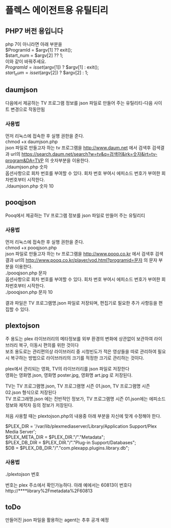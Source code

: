 # 플렉스 에이전트용 유틸티리
## PHP7 버전 용입니다
php 7이 아니라면 아래 부분을  
$ProgramId = $argv[1] ?? exit();  
$start_num = $argv[2] ?? 1;  
이와 같이 바꿔주세요.  
$ProgramId = isset($argv[1]) ? $argv[1] :  exit();  
$start_num = isset($argv[2]) ? $argv[2] : 1;  
## daumjson
다음에서 제공하는 TV 프로그램 정보를 json 파일로 만들어 주는 유틸리티-다음 사이트 변경으로 작동안됨

### 사용법
먼저 리눅스에 접속한 후 실행 권한을 준다.  
chmod +x daumjson.php   
json 파일로 만들고자 하는 tv 프로그램을 http://www.daum.net 에서 검색후 검색결과 url의 https://search.daum.net/search?w=tv&q=검색어&irk=숫자&irt=tv-program&DA=TVP 의 숫자부분을 이용한다.  
./daumjson.php 숫자  
옵션사항으로 회차 번호를 부여할 수 있다. 회차 번호 부여시 에피소드 번호가 부여한 회차번호부터 시작한다.  
./daumjson.php 숫자  10

## pooqjson
Pooq에서 제공하는 TV 프로그램 정보를 json 파일로 만들어 주는 유틸리티

### 사용법
먼저 리눅스에 접속한 후 실행 권한을 준다.  
chmod +x pooqjson.php   
json 파일로 만들고자 하는 tv 프로그램을 http://www.pooq.co.kr 에서 검색후 검색결과 url의 http://www.pooq.co.kr/player/vod.html?programid=문자 의 문자 부분을 이용한다.  
./pooqjson.php 문자  
옵션사항으로 회차 번호를 부여할 수 있다. 회차 번호 부여시 에피소드 번호가 부여한 회차번호부터 시작한다.  
./pooqjson.php 문자  10


결과 파일은 TV 프로그램명.json 파일로 저장되며, 편집기로 필요한 추가 사항등을 편집할 수 있다.

## plextojson
주 용도는 plex 라이브러리의 메타정보를 외부 환경의 변화에 상관없이 보관하여 라이브러리 복구, 이동시 편의를 위한 것이다  
보조 용도로는 관리편의상 라이브러리 중 시청빈도가 적은 영상들을 따로 관리하여 필요시 복구하는 방법으로 라이브러리의 크기를 적정한 크기로 관리하는 것이다.  

plex에서 관리되는 영화, TV의 라이브러리를 json 파일로 저장한다  
영화는 영화명.json, 영화명 poster.jpg, 영화명 art.jpg 로 저장된다.  

TV는 TV 프로그램명.json, TV 프로그램명 시즌 01.json, TV 프로그램명 시즌 02.json 형식으로 저장된다  
TV 프로그래명.json 에는 전반적인 정보가, TV 프로그램명 시즌 01.json에는 에피소드 정보와 제작자 등의 정보가 저장된다.  

처음 사용할 때는 plextojson.php의 내용중 아래 부분을 자신에 맞게 수정해야 한다.  

$PLEX_DIR = '/var/lib/plexmediaserver/Library/Application Support/Plex Media Server';  
$PLEX_META_DIR = $PLEX_DIR."/"."Metadata";  
$PLEX_DB_DIR = $PLEX_DIR."/"."Plug-in Support/Databases";  
$DB = $PLEX_DB_DIR."/"."com.plexapp.plugins.library.db";  

### 사용법
./plextojson 번호  

번호는 plex 주소에서 확인가능하다. 아래 예에서는 60813이 번호다  
http://****library%2Fmetadata%2F60813

## toDo
만들어진 json 파일을 활용하는 agent는 추후 공개 예정
